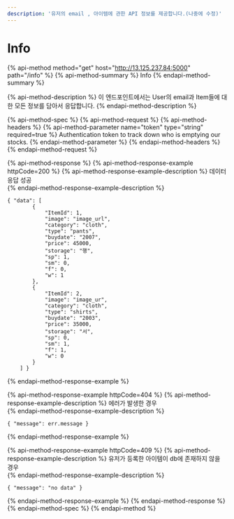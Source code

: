 ```yaml
---
description: '유저의 email , 아이템에 관한 API 정보를 제공합니다.(나중에 수정)'
---
```


# Info

{% api-method method="get" host="http://13.125.237.84:5000" path="/info" %}
{% api-method-summary %}
Info
{% endapi-method-summary %}

{% api-method-description %}
 이 엔드포인트에서는 User의 email과 Item들에 대한 모든 정보를 담아서 응답합니다.
{% endapi-method-description %}

{% api-method-spec %}
{% api-method-request %}
{% api-method-headers %}
{% api-method-parameter name="token" type="string" required=true %}
Authentication token to track down who is emptying our stocks.
{% endapi-method-parameter %}
{% endapi-method-headers %}
{% endapi-method-request %}

{% api-method-response %}
{% api-method-response-example httpCode=200 %}
{% api-method-response-example-description %}
 데이터 응답 성공   
{% endapi-method-response-example-description %}

```
{ "data": [
        {
            "ItemId": 1,
            "image": "image_url",
            "category": "cloth",
            "type": "pants",
            "buydate": "2007",
            "price": 45000,
            "storage": "행",
            "sp": 1,
            "sm": 0,
            "f": 0,
            "w": 1
        },
        {
            "ItemId": 2,
            "image": "image_ur",
            "category": "cloth",
            "type": "shirts",
            "buydate": "2003",
            "price": 35000,
            "storage": "서",
            "sp": 0,
            "sm": 1,
            "f": 1,
            "w": 0
        }
    ] }
```
{% endapi-method-response-example %}

{% api-method-response-example httpCode=404 %}
{% api-method-response-example-description %}
 에러가  발생한 경우  
{% endapi-method-response-example-description %}

```
{ "message": err.message }
```
{% endapi-method-response-example %}

{% api-method-response-example httpCode=409 %}
{% api-method-response-example-description %}
 유저가  등록한 아이템이 db에 존재하지 않을 경우  
{% endapi-method-response-example-description %}

```
{ "message": "no data" }
```
{% endapi-method-response-example %}
{% endapi-method-response %}
{% endapi-method-spec %}
{% endapi-method %}



